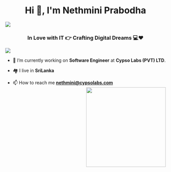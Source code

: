 <h1 align="center">Hi 👋, I'm Nethmini Prabodha</h1>

<!--horizontal divider(gradiant)-->
<img src="https://user-images.githubusercontent.com/73097560/115834477-dbab4500-a447-11eb-908a-139a6edaec5c.gif">

<h3 align="center">In Love with IT 👉 Crafting Digital Dreams 💻❤️</h3>

<!--horizontal divider(gradiant)-->
<img src="https://user-images.githubusercontent.com/73097560/115834477-dbab4500-a447-11eb-908a-139a6edaec5c.gif">


- 🔭 I’m currently working on **Software Engineer** at **Cypso Labs (PVT) LTD**.



- 🏘 I live in **SriLanka**

- 📫 How to reach me **nethmini@cypsolabs.com**
<picture> <img align="right" src="https://github.com/7oSkaaa/7oSkaaa/blob/main/Images/Right_Side.gif?raw=true" width = 250px></picture>






